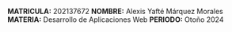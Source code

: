 **MATRICULA:** 202137672
**NOMBRE:** Alexis Yafté Márquez Morales
**MATERIA:** Desarrollo de Aplicaciones Web
**PERIODO:** Otoño 2024
